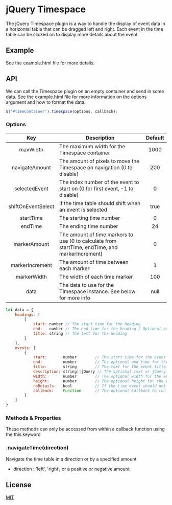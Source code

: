 # jQuery Timespace

The jQuery Timespace plugin is a way to handle the display of event data in a horizontal table that can be dragged left and right. Each event in the time table can be clicked on to display more details about the event.

## Example

See the example.html file for more details.

## API

We can call the Timespace plugin on an empty container and send in some data. See the example.html file for more information on the options argument and how to format the data.

```js
$('#timeContainer').timespace(options, callback);
```

### Options

| Key | Description | Default |
| :---: | --- | :---: |
| maxWidth | The maximum width for the Timespace container | 1000 |
| navigateAmount | The amount of pixels to move the Timespace on navigation (0 to disable) | 200 |
| selectedEvent | The index number of the event to start on (0 for first event, -1 to disable) | 0 |
| shiftOnEventSelect | If the time table should shift when an event is selected | true |
| startTime | The starting time number | 0 |
| endTime | The ending time number | 24 |
| markerAmount | The amount of time markers to use (0 to calculate from startTime, endTime, and markerIncrement) | 0 |
| markerIncrement | The amount of time between each marker | 1 |
| markerWidth | The width of each time marker | 100 |
| data | The data to use for the Timespace instance. See below for more info | null |

```js
let data = {
	headings: [
		{
			start: number // The start time for the heading
			end:   number // The end time for the heading / Optional only for the last heading
			title: string // The text for the heading
		}
	],
	events: [
		{
			start:       number        // The start time for the event
			end:         number        // The optional end time for the event
			title:       string        // The text for the event title
			description: string||jQuery // The optional text or jQuery Object for the event description
			width:       number        // The optional width for the event box
			height:      number        // The optional height for the event box
			noDetails:   bool          // If the time event should not have a display
			callback:    Function      // The optional callback to run on event selection. The callback Cannot be an arrow function if calling any API methods within the callback
		}
	]
}
```

### Methods & Properties

These methods can only be accessed from within a callback function using the this keyword

### .navigateTime(direction)

Navigate the time table in a direction or by a specified amount
 - direction : 'left', 'right', or a positive or negative amount

## License

[MIT](https://github.com/AdventCoding/???/blob/master/LICENSE)
